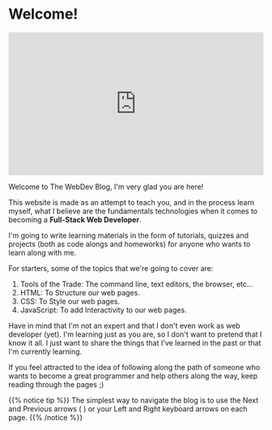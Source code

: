 # Welcome!

<div style="width:100%;height:0;padding-bottom:56%;position:relative;"><iframe src="https://giphy.com/embed/l0HlHFRbmaZtBRhXG" width="100%" height="100%" style="position:absolute" frameBorder="0" class="giphy-embed" allowFullScreen></iframe></div>

Welcome to The WebDev Blog, I'm very glad you are here!

This website is made as an attempt to teach you, and in the process learn myself, what I believe are the fundamentals technologies when it comes to becoming a **Full-Stack Web Developer**.

I'm going to write learning materials in the form of tutorials, quizzes and projects (both as code alongs and homeworks)
for anyone who wants to learn along with me.

For starters, some of the topics that we're going to cover are:

1. <span class="underline">Tools of the Trade:</span> The command line, text editors, the browser, etc...
2. <span class="underline">HTML:</span> To Structure our web pages.
3. <span class="underline">CSS:</span> To Style our web pages.
4. <span class="underline">JavaScript:</span> To add Interactivity to our web pages.

Have in mind that I'm not an expert and that I don't even work as web developer (yet). I'm learning just as you are, so I don't want to pretend that I know it all. I just want to share the things that I've learned in the past or that I'm currently learning.

If you feel attracted to the idea of following along the path of someone who wants to become a great programmer and help others along the way, keep reading through the pages ;)

{{% notice tip %}}
The simplest way to navigate the blog is to use the Next and Previous arrows (<i class="fa fa-chevron-left"></i> <i class="fa fa-chevron-right"></i>) or your Left and Right keyboard arrows on each page.
{{% /notice %}}
